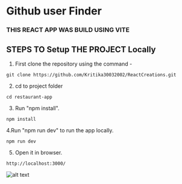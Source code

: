 # Github user Finder

### THIS REACT APP WAS BUILD USING VITE

## STEPS TO Setup THE PROJECT Locally

1. First clone the repository using the command -

```
git clone https://github.com/Kritika30032002/ReactCreations.git
```

2. cd to project folder

```
cd restaurant-app
```

3. Run "npm install".

```
npm install
```

4.Run "npm run dev" to run the app locally.

```
npm run dev
```

5. Open it in browser.

```
http://localhost:3000/
```

![alt text](/public/Screenshot%202023-12-28%20102223.png)

